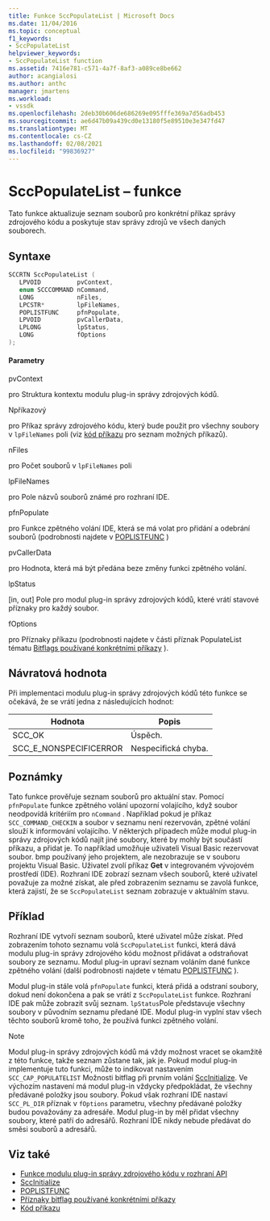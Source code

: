 ```yaml
---
title: Funkce SccPopulateList | Microsoft Docs
ms.date: 11/04/2016
ms.topic: conceptual
f1_keywords:
- SccPopulateList
helpviewer_keywords:
- SccPopulateList function
ms.assetid: 7416e781-c571-4a7f-8af3-a089ce8be662
author: acangialosi
ms.author: anthc
manager: jmartens
ms.workload:
- vssdk
ms.openlocfilehash: 2deb30b606de686269e095fffe369a7d56adb453
ms.sourcegitcommit: ae6d47b09a439cd0e13180f5e89510e3e347fd47
ms.translationtype: MT
ms.contentlocale: cs-CZ
ms.lasthandoff: 02/08/2021
ms.locfileid: "99836927"
---
```

# <a name="sccpopulatelist-function"></a>SccPopulateList – funkce
Tato funkce aktualizuje seznam souborů pro konkrétní příkaz správy zdrojového kódu a poskytuje stav správy zdrojů ve všech daných souborech.

## <a name="syntax"></a>Syntaxe

```cpp
SCCRTN SccPopulateList (
   LPVOID          pvContext,
   enum SCCCOMMAND nCommand,
   LONG            nFiles,
   LPCSTR*         lpFileNames,
   POPLISTFUNC     pfnPopulate,
   LPVOID          pvCallerData,
   LPLONG          lpStatus,
   LONG            fOptions
);
```

#### <a name="parameters"></a>Parametry
 pvContext

pro Struktura kontextu modulu plug-in správy zdrojových kódů.

 Npříkazový

pro Příkaz správy zdrojového kódu, který bude použit pro všechny soubory v `lpFileNames` poli (viz [kód příkazu](../extensibility/command-code-enumerator.md) pro seznam možných příkazů).

 nFiles

pro Počet souborů v `lpFileNames` poli

 lpFileNames

pro Pole názvů souborů známé pro rozhraní IDE.

 pfnPopulate

pro Funkce zpětného volání IDE, která se má volat pro přidání a odebrání souborů (podrobnosti najdete v [POPLISTFUNC](../extensibility/poplistfunc.md) )

 pvCallerData

pro Hodnota, která má být předána beze změny funkci zpětného volání.

 lpStatus

[in, out] Pole pro modul plug-in správy zdrojových kódů, které vrátí stavové příznaky pro každý soubor.

 fOptions

pro Příznaky příkazu (podrobnosti najdete v části příznak PopulateList tématu [Bitflags používané konkrétními příkazy](../extensibility/bitflags-used-by-specific-commands.md) ).

## <a name="return-value"></a>Návratová hodnota
 Při implementaci modulu plug-in správy zdrojových kódů této funkce se očekává, že se vrátí jedna z následujících hodnot:

|Hodnota|Popis|
|-----------|-----------------|
|SCC_OK|Úspěch.|
|SCC_E_NONSPECIFICERROR|Nespecifická chyba.|

## <a name="remarks"></a>Poznámky
 Tato funkce prověřuje seznam souborů pro aktuální stav. Pomocí `pfnPopulate` funkce zpětného volání upozorní volajícího, když soubor neodpovídá kritériím pro `nCommand` . Například pokud je příkaz `SCC_COMMAND_CHECKIN` a soubor v seznamu není rezervován, zpětné volání slouží k informování volajícího. V některých případech může modul plug-in správy zdrojových kódů najít jiné soubory, které by mohly být součástí příkazu, a přidat je. To například umožňuje uživateli Visual Basic rezervovat soubor. bmp používaný jeho projektem, ale nezobrazuje se v souboru projektu Visual Basic. Uživatel zvolí příkaz **Get** v integrovaném vývojovém prostředí (IDE). Rozhraní IDE zobrazí seznam všech souborů, které uživatel považuje za možné získat, ale před zobrazením seznamu se zavolá funkce, která zajistí, že se `SccPopulateList` seznam zobrazuje v aktuálním stavu.

## <a name="example"></a>Příklad
 Rozhraní IDE vytvoří seznam souborů, které uživatel může získat. Před zobrazením tohoto seznamu volá `SccPopulateList` funkci, která dává modulu plug-in správy zdrojového kódu možnost přidávat a odstraňovat soubory ze seznamu. Modul plug-in upraví seznam voláním dané funkce zpětného volání (další podrobnosti najdete v tématu [POPLISTFUNC](../extensibility/poplistfunc.md) ).

 Modul plug-in stále volá `pfnPopulate` funkci, která přidá a odstraní soubory, dokud není dokončena a pak se vrátí z `SccPopulateList` funkce. Rozhraní IDE pak může zobrazit svůj seznam. `lpStatus`Pole představuje všechny soubory v původním seznamu předané IDE. Modul plug-in vyplní stav všech těchto souborů kromě toho, že používá funkci zpětného volání.

> [!NOTE]
> Modul plug-in správy zdrojových kódů má vždy možnost vracet se okamžitě z této funkce, takže seznam zůstane tak, jak je. Pokud modul plug-in implementuje tuto funkci, může to indikovat nastavením `SCC_CAP_POPULATELIST` Možnosti bitflag při prvním volání [SccInitialize](../extensibility/sccinitialize-function.md). Ve výchozím nastavení má modul plug-in vždycky předpokládat, že všechny předávané položky jsou soubory. Pokud však rozhraní IDE nastaví `SCC_PL_DIR` příznak v `fOptions` parametru, všechny předávané položky budou považovány za adresáře. Modul plug-in by měl přidat všechny soubory, které patří do adresářů. Rozhraní IDE nikdy nebude předávat do směsi souborů a adresářů.

## <a name="see-also"></a>Viz také
- [Funkce modulu plug-in správy zdrojového kódu v rozhraní API](../extensibility/source-control-plug-in-api-functions.md)
- [SccInitialize](../extensibility/sccinitialize-function.md)
- [POPLISTFUNC](../extensibility/poplistfunc.md)
- [Příznaky bitflag používané konkrétními příkazy](../extensibility/bitflags-used-by-specific-commands.md)
- [Kód příkazu](../extensibility/command-code-enumerator.md)
